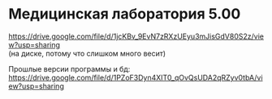 # Медицинская лаборатория 5.00
https://drive.google.com/file/d/1jcKBv_9EvN7zRXzUEyu3mJisGdV80S2z/view?usp=sharing               
(на диске, потому что слишком много весит)

Прошлые версии программы и бд:                                                                                     
https://drive.google.com/file/d/1PZoF3Dyn4XIT0_qOvQsUDA2qRZyv0tbA/view?usp=sharing
